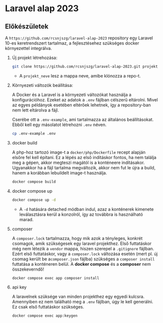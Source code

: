 # Laravel alap 2023

## Előkészületek

A `https://github.com/rcsnjszg/laravel-alap-2023` repository egy Laravel 10-es keretrendszert tartalmaz, a fejlesztésehez szükséges docker környezettel integrálva.


1. Új projekt létrehozása:

    ```bash
    git clone https://github.com/rcsnjszg/laravel-alap-2023.git projekt_neve
    ```

    - A `projekt_neve` lesz a mappa neve, amibe klónozza a repo-t.

2. Környezeti változók beállítása:

    A Docker és a Laravel is a környezeti változókat használja a konfigurációhoz.
    Ezeket az adatok a `.env` fájlban célszerű eltárolni.
    Mivel az egyes példányok esetében eltérőek lehetnek, így a repository-ban nem lett eltárolva a fájl.

    Cserébe ott a `.env-example`, ami tartalmazza az általános beállításokat. Ebből kell egy másolatot létrehozni `.env` néven.

    ```bash
    cp .env-example .env
    ```

3. docker build

    A php-hoz tartozó image-t a `docker/php/Dockerfile` recept alapján elsőre fel kell építani. Ez a lépés az első indításkor fontos, ha nem találja meg a gépen, akkor megteszi magától is a konténeere indításakor. Ugyanakkor ha a fájl tartalma megváltozik, akkor nem fut le újra a build, hanem a korábban lebuildelt image-t használja.

    ```bash
    docker compose build
    ```

4. docker compose up

    ```bash
    docker compose up -d
    ```

    - A `-d` hatására detached módban indul, azaz a konténerek kimenete leválasztásra kerül a konzolról, így az továbbra is használható marad.

5.  composer

    A `composer.lock` tartalmazza, hogy mik azok a tényleges, konkrét csomagok, amik szükségesek egy laravel projekthez.
    Első futtatáskor még nem létezik a `vendor` mappa, hiszen szerepel a `.gitignore` fájlban. Ezért első futtatáskor, vagy
    a `composer.lock` változása esetén (mert pl. új csomag került be a`composer.json` fájlba) szükséges a `composer install` futtatása a konténeren belül. A **docker compose** és a **composer** nem összekeverndő!

    ```bash
    docker compose exec app composer install
    ```

6. api key

    A laravelnek szüksége van minden projekthez egy egyedi kulcsra. Amennyiben ez nem található meg a `.env` fájlban, úgy le kell generálni. Ez csak első futtatáskor szükséges.

    ```bash
    docker compose exec app:keygen
    ```
